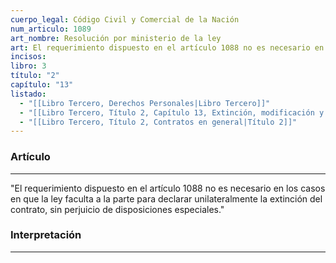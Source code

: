 ```yaml
---
cuerpo_legal: Código Civil y Comercial de la Nación
num_articulo: 1089
art_nombre: Resolución por ministerio de la ley
art: El requerimiento dispuesto en el artículo 1088 no es necesario en los casos en que la ley faculta a la parte para declarar unilateralmente la extinción del contrato, sin perjuicio de disposiciones especiales.
incisos: 
libro: 3
título: "2"
capítulo: "13"
listado:
  - "[[Libro Tercero, Derechos Personales|Libro Tercero]]"
  - "[[Libro Tercero, Título 2, Capítulo 13, Extinción, modificación y adecuación del contrato|Capítulo 13]]"
  - "[[Libro Tercero, Título 2, Contratos en general|Título 2]]"
---
```

### Artículo
---
"El requerimiento dispuesto en el artículo 1088 no es necesario en los casos en que la ley faculta a la parte para declarar unilateralmente la extinción del contrato, sin perjuicio de disposiciones especiales."


### Interpretación
---

